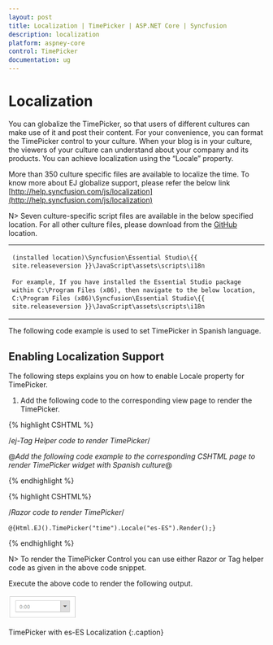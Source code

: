 ```yaml
---
layout: post
title: Localization | TimePicker | ASP.NET Core | Syncfusion
description: localization
platform: aspney-core
control: TimePicker
documentation: ug
---
```


# Localization

You can globalize the TimePicker, so that users of different cultures can make use of it and post their content. For your convenience, you can format the TimePicker control to your culture. When your blog is in your culture, the viewers of your culture can understand about your company and its products. You can achieve localization using the “Locale” property. 

More than 350 culture specific files are available to localize the time. To know more about EJ globalize support, please refer the below link      
 [http://help.syncfusion.com/js/localization](http://help.syncfusion.com/js/localization) 

N> Seven culture-specific script files are available in the below specified location. For all other culture files, please download from the [GitHub](https://github.com/syncfusion/ej-global/tree/master/i18n) location.

<table>
<tr>
<td>

    (installed location)\Syncfusion\Essential Studio\{{ site.releaseversion }}\JavaScript\assets\scripts\i18n

    For example, If you have installed the Essential Studio package within C:\Program Files (x86), then navigate to the below location, 
    C:\Program Files (x86)\Syncfusion\Essential Studio\{{ site.releaseversion }}\JavaScript\assets\scripts\i18n

</td></tr>
</table>

The following code example is used to set TimePicker in Spanish language.

## Enabling Localization Support

The following steps explains you on how to enable Locale property for TimePicker.

1. Add the following code to the corresponding view page to render the TimePicker.



{% highlight CSHTML %}

/*ej-Tag Helper code to render TimePicker*/

@*Add the following code example to the corresponding CSHTML page to render TimePicker widget with Spanish culture*@
 <ej-time-picker id="time" locale="es-ES"></ej-time-picker>

{% endhighlight %}

{% highlight CSHTML%}

/*Razor code to render TimePicker*/

    @{Html.EJ().TimePicker("time").Locale("es-ES").Render();}   

{% endhighlight %}

N> To render the TimePicker Control you can use either Razor or Tag helper code as given in the above code snippet.

Execute the above code to render the following output.

![](Localization_images/Localization_img1.png)

TimePicker with es-ES Localization
{:.caption}

